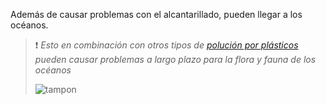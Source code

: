 [by]: <> "Eduardo avila"
[date]: <> "26 de marzo 2020"
[title]: <> "Menos cotton ette"

Además de causar problemas con el alcantarillado, pueden llegar a los océanos.

> ❗ *Esto en combinación con otros tipos de [polución por plásticos](https://es.wikipedia.org/wiki/Poluci%C3%B3n_por_pl%C3%A1stico) pueden causar problemas a largo plazo para la flora y fauna de los océanos*
>
> ![tampon](http://45.77.98.187:3007/image/Tampon_with_applicator.jpg/{{token}})
>
>  

